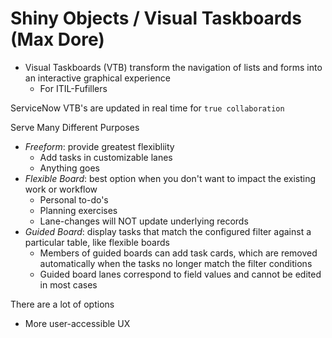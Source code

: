 # Shiny Objects / Visual Taskboards (Max Dore)
- Visual Taskboards (VTB) transform the navigation of lists and forms into an interactive graphical experience
  - For ITIL-Fufillers

ServiceNow VTB's are updated in real time for `true collaboration`

Serve Many Different Purposes
- _Freeform_: provide greatest flexibliity
  - Add tasks in customizable lanes
  - Anything goes
- _Flexible Board_: best option when you don't want to impact the existing work or workflow
  - Personal to-do's
  - Planning exercises
  - Lane-changes will NOT update underlying records
- _Guided Board_: display tasks that match the configured filter against a particular table, like flexible boards
  - Members of guided boards can add task cards, which are removed automatically when the tasks no longer match the filter conditions
  - Guided board lanes correspond to field values and cannot be edited in most cases

There are a lot of options
- More user-accessible UX

